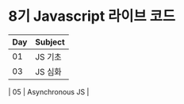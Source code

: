 # 8기 Javascript 라이브 코드

| Day  | Subject         |
| ---- | --------------- |
| 01   | JS 기초         |
| 03   | JS 심화         |

| 05   | Asynchronous JS |

